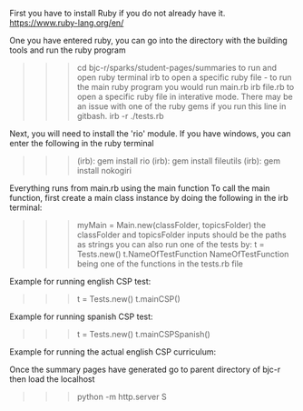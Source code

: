 First you have to install Ruby if you do not already have it.
https://www.ruby-lang.org/en/

One you have entered ruby, you can go into the directory with the building tools
and run the ruby program
>>> cd bjc-r/sparks/student-pages/summaries
to run and open ruby terminal
>>> irb
to open a specific ruby file - to run the main ruby program you would run main.rb
>>> irb file.rb
to open a specific ruby file in interative mode. There may be an issue with one of the ruby gems if you run this line in gitbash.
>>>irb -r ./tests.rb

Next, you will need to install the 'rio' module.
If you have windows, you can enter the following 
in the ruby terminal 
>>>(irb): gem install rio
>>>(irb): gem install fileutils
>>>(irb): gem install nokogiri

Everything runs from main.rb using the main function
To call the main function, first create a main class instance
by doing the following in the irb terminal: 
>>> myMain = Main.new(classFolder, topicsFolder)
the classFolder and topicsFolder inputs should be the paths as strings
you can also run one of the tests by:
>>> t = Tests.new()
>>> t.NameOfTestFunction
NameOfTestFunction being one of the functions in the tests.rb file

Example for running english CSP test:
>>> t = Tests.new()
>>> t.mainCSP()

Example for running spanish CSP test:
>>> t = Tests.new()
>>> t.mainCSPSpanish()

Example for running the actual english CSP curriculum:
>>>

Once the summary pages have generated go to parent directory of bjc-r
then load the localhost
>>>python -m http.server
S